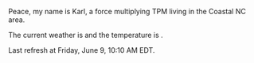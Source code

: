 Peace, my name is Karl, a force multiplying TPM living in the Coastal NC area.

The current weather is  and the temperature is .

Last refresh at Friday, June 9, 10:10 AM EDT.
